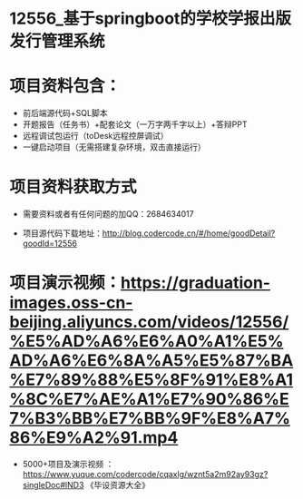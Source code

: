 #   12556_基于springboot的学校学报出版发行管理系统

#   项目资料包含：
*    前后端源代码+SQL脚本
*    开题报告（任务书）+配套论文（一万字两千字以上）+答辩PPT
*   远程调试包运行（toDesk远程控屏调试）
*   一键启动项目（无需搭建复杂环境，双击直接运行）


#   项目资料获取方式
*   需要资料或者有任何问题的加QQ：2684634017

*   项目源代码下载地址：http://blog.codercode.cn/#/home/goodDetail?goodId=12556

#  项目演示视频：https://graduation-images.oss-cn-beijing.aliyuncs.com/videos/12556/%E5%AD%A6%E6%A0%A1%E5%AD%A6%E6%8A%A5%E5%87%BA%E7%89%88%E5%8F%91%E8%A1%8C%E7%AE%A1%E7%90%86%E7%B3%BB%E7%BB%9F%E8%A7%86%E9%A2%91.mp4

*  5000+项目及演示视频 ：https://www.yuque.com/codercode/cqaxlg/wznt5a2m92ay93gz?singleDoc#lND3 《毕设资源大全》
